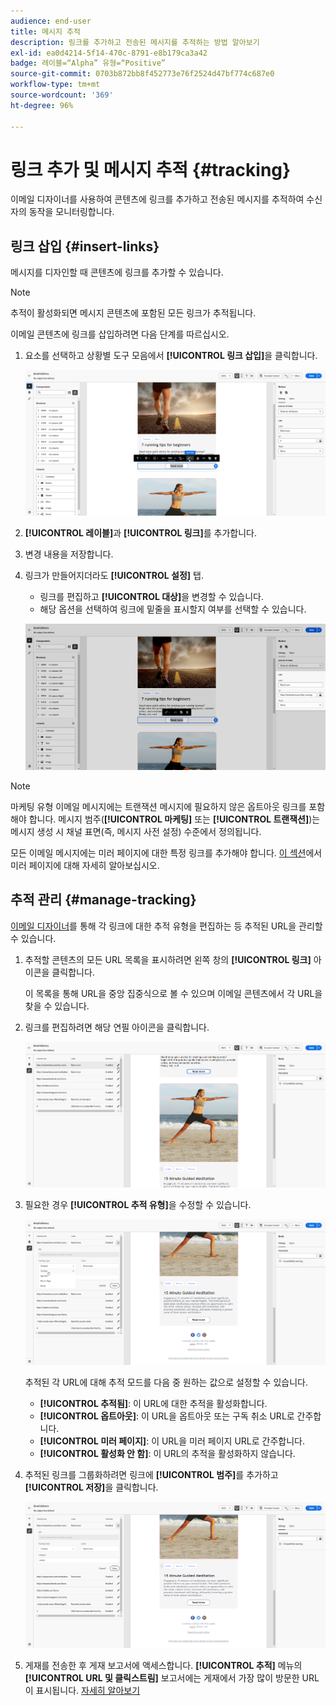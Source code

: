 ```yaml
---
audience: end-user
title: 메시지 추적
description: 링크를 추가하고 전송된 메시지를 추적하는 방법 알아보기
exl-id: ea0d4214-5f14-470c-8791-e8b179ca3a42
badge: 레이블=“Alpha” 유형=“Positive”
source-git-commit: 0703b872bb8f452773e76f2524d47bf774c687e0
workflow-type: tm+mt
source-wordcount: '369'
ht-degree: 96%

---
```


# 링크 추가 및 메시지 추적 {#tracking}

이메일 디자이너를 사용하여 콘텐츠에 링크를 추가하고 전송된 메시지를 추적하여 수신자의 동작을 모니터링합니다.

## 링크 삽입 {#insert-links}

메시지를 디자인할 때 콘텐츠에 링크를 추가할 수 있습니다.

>[!NOTE]
>
>추적이 활성화되면 메시지 콘텐츠에 포함된 모든 링크가 추적됩니다.

이메일 콘텐츠에 링크를 삽입하려면 다음 단계를 따르십시오.

1. 요소를 선택하고 상황별 도구 모음에서 **[!UICONTROL 링크 삽입]**&#x200B;을 클릭합니다.

   ![](assets/message-tracking-insert-link.png)

1. **[!UICONTROL 레이블]**&#x200B;과 **[!UICONTROL 링크]**&#x200B;를 추가합니다.

1. 변경 내용을 저장합니다.

1. 링크가 만들어지더라도 **[!UICONTROL 설정]** 탭.

   * 링크를 편집하고 **[!UICONTROL 대상]**&#x200B;을 변경할 수 있습니다.
   * 해당 옵션을 선택하여 링크에 밑줄을 표시할지 여부를 선택할 수 있습니다.

   ![](assets/message-tracking-link-settings.png)

>[!NOTE]
>
>마케팅 유형 이메일 메시지에는 트랜잭션 메시지에 필요하지 않은 옵트아웃 링크를 포함해야 합니다. 메시지 범주(**[!UICONTROL 마케팅]** 또는 **[!UICONTROL 트랜잭션]**)는 메시지 생성 시 채널 표면(즉, 메시지 사전 설정) 수준에서 정의됩니다.

모든 이메일 메시지에는 미러 페이지에 대한 특정 링크를 추가해야 합니다. [이 섹션](mirror-page.md)에서 미러 페이지에 대해 자세히 알아보십시오.

## 추적 관리 {#manage-tracking}

[이메일 디자이너](create-email-content.md)를 통해 각 링크에 대한 추적 유형을 편집하는 등 추적된 URL을 관리할 수 있습니다.

1. 추적할 콘텐츠의 모든 URL 목록을 표시하려면 왼쪽 창의 **[!UICONTROL 링크]** 아이콘을 클릭합니다.

   이 목록을 통해 URL을 중앙 집중식으로 볼 수 있으며 이메일 콘텐츠에서 각 URL을 찾을 수 있습니다.

1. 링크를 편집하려면 해당 연필 아이콘을 클릭합니다.

   ![](assets/message-tracking-edit-links.png)

1. 필요한 경우 **[!UICONTROL 추적 유형]**&#x200B;을 수정할 수 있습니다.

   ![](assets/message-tracking-edit-a-link.png)

   추적된 각 URL에 대해 추적 모드를 다음 중 원하는 값으로 설정할 수 있습니다.

   * **[!UICONTROL 추적됨]**: 이 URL에 대한 추적을 활성화합니다.
   * **[!UICONTROL 옵트아웃]**: 이 URL을 옵트아웃 또는 구독 취소 URL로 간주합니다.
   * **[!UICONTROL 미러 페이지]**: 이 URL을 미러 페이지 URL로 간주합니다.
   * **[!UICONTROL 활성화 안 함]**: 이 URL의 추적을 활성화하지 않습니다. <!--This information is saved: if the URL appears again in a future message, its tracking is automatically deactivated.-->

1. 추적된 링크를 그룹화하려면 링크에 **[!UICONTROL 범주]**&#x200B;를 추가하고 **[!UICONTROL 저장]**&#x200B;을 클릭합니다.

   ![](assets/message-tracking-edit-a-link_2.png)

1. 게재를 전송한 후 게재 보고서에 액세스합니다. **[!UICONTROL 추적]** 메뉴의 **[!UICONTROL URL 및 클릭스트림]** 보고서에는 게재에서 가장 많이 방문한 URL이 표시됩니다. [자세히 알아보기](../reporting/gs-reports.md)
